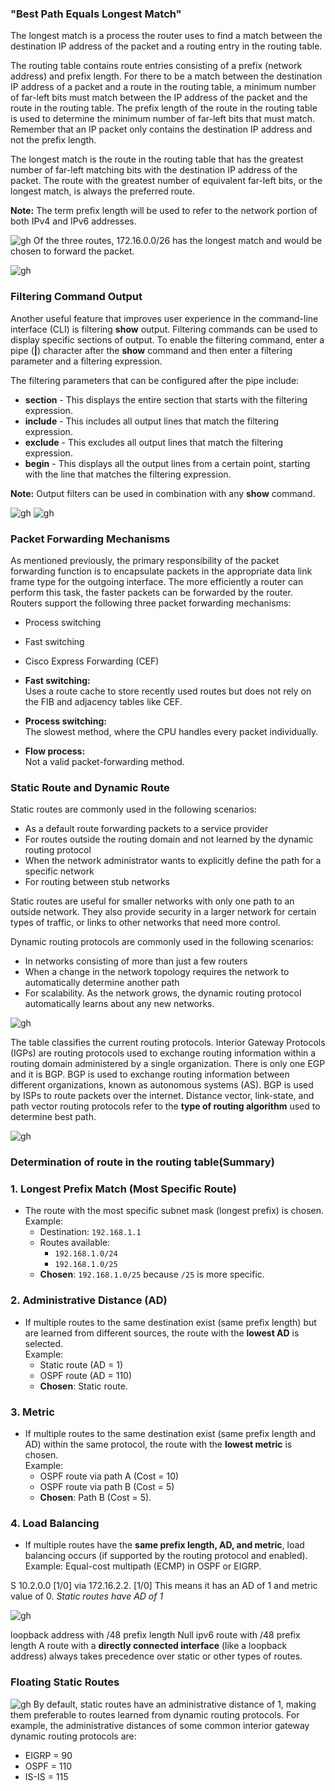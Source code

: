 ### "Best Path Equals Longest Match"
The longest match is a process the router uses to find a match between the destination IP address of the packet and a routing entry in the routing table.

The routing table contains route entries consisting of a prefix (network address) and prefix length. For there to be a match between the destination IP address of a packet and a route in the routing table, a minimum number of far-left bits must match between the IP address of the packet and the route in the routing table. The prefix length of the route in the routing table is used to determine the minimum number of far-left bits that must match. Remember that an IP packet only contains the destination IP address and not the prefix length.

The longest match is the route in the routing table that has the greatest number of far-left matching bits with the destination IP address of the packet. The route with the greatest number of equivalent far-left bits, or the longest match, is always the preferred route.

**Note:** The term prefix length will be used to refer to the network portion of both IPv4 and IPv6 addresses.

![gh](https://raw.githubusercontent.com/ndriannazriel04/Advanced-Network-Tech/main/obsidian/images17334153720007vutnx.png)
Of the three routes, 172.16.0.0/26 has the longest match and would be chosen to forward the packet.

![gh](https://raw.githubusercontent.com/ndriannazriel04/Advanced-Network-Tech/main/obsidian/images1733415456000fl0xqd.png)

### Filtering Command Output
Another useful feature that improves user experience in the command-line interface (CLI) is filtering **show** output. Filtering commands can be used to display specific sections of output. To enable the filtering command, enter a pipe (**|**) character after the **show** command and then enter a filtering parameter and a filtering expression.

The filtering parameters that can be configured after the pipe include:

- **section** - This displays the entire section that starts with the filtering expression.
- **include** - This includes all output lines that match the filtering expression.
- **exclude** - This excludes all output lines that match the filtering expression.
- **begin** - This displays all the output lines from a certain point, starting with the line that matches the filtering expression.

**Note:** Output filters can be used in combination with any **show** command.

![gh](https://raw.githubusercontent.com/ndriannazriel04/Advanced-Network-Tech/main/obsidian/images173341628700089gdia.png)
![gh](https://raw.githubusercontent.com/ndriannazriel04/Advanced-Network-Tech/main/obsidian/images1733416308000jutcgk.png)

### Packet Forwarding Mechanisms
As mentioned previously, the primary responsibility of the packet forwarding function is to encapsulate packets in the appropriate data link frame type for the outgoing interface. The more efficiently a router can perform this task, the faster packets can be forwarded by the router. Routers support the following three packet forwarding mechanisms:

- Process switching
- Fast switching
- Cisco Express Forwarding (CEF)

- **Fast switching:**  
    Uses a route cache to store recently used routes but does not rely on the FIB and adjacency tables like CEF.
    
- **Process switching:**  
    The slowest method, where the CPU handles every packet individually.
    
- **Flow process:**  
    Not a valid packet-forwarding method.

### Static Route and Dynamic Route
Static routes are commonly used in the following scenarios:

- As a default route forwarding packets to a service provider
- For routes outside the routing domain and not learned by the dynamic routing protocol
- When the network administrator wants to explicitly define the path for a specific network
- For routing between stub networks

Static routes are useful for smaller networks with only one path to an outside network. They also provide security in a larger network for certain types of traffic, or links to other networks that need more control.

Dynamic routing protocols are commonly used in the following scenarios:

- In networks consisting of more than just a few routers
- When a change in the network topology requires the network to automatically determine another path
- For scalability. As the network grows, the dynamic routing protocol automatically learns about any new networks.

![gh](https://raw.githubusercontent.com/ndriannazriel04/Advanced-Network-Tech/main/obsidian/images1733475476000ep35m6.png)

The table classifies the current routing protocols. Interior Gateway Protocols (IGPs) are routing protocols used to exchange routing information within a routing domain administered by a single organization. There is only one EGP and it is BGP. BGP is used to exchange routing information between different organizations, known as autonomous systems (AS). BGP is used by ISPs to route packets over the internet. Distance vector, link-state, and path vector routing protocols refer to the **type of routing algorithm** used to determine best path.


![gh](https://raw.githubusercontent.com/ndriannazriel04/Advanced-Network-Tech/main/obsidian/images1733475678000wif2qd.png)

### Determination of route in the routing table(Summary)
### 1. **Longest Prefix Match (Most Specific Route)**

- The route with the most specific subnet mask (longest prefix) is chosen.  
    Example:
    - Destination: `192.168.1.1`
    - Routes available:
        - `192.168.1.0/24`
        - `192.168.1.0/25`
    - **Chosen**: `192.168.1.0/25` because `/25` is more specific.
### 2. **Administrative Distance (AD)**

- If multiple routes to the same destination exist (same prefix length) but are learned from different sources, the route with the **lowest AD** is selected.  
    Example:
    - Static route (AD = 1)
    - OSPF route (AD = 110)
    - **Chosen**: Static route.
### 3. **Metric**

- If multiple routes to the same destination exist (same prefix length and AD) within the same protocol, the route with the **lowest metric** is chosen.  
    Example:
    - OSPF route via path A (Cost = 10)
    - OSPF route via path B (Cost = 5)
    - **Chosen**: Path B (Cost = 5).
### 4. **Load Balancing**

- If multiple routes have the **same prefix length, AD, and metric**, load balancing occurs (if supported by the routing protocol and enabled).  
	    Example: Equal-cost multipath (ECMP) in OSPF or EIGRP.

S 10.2.0.0 [1/0] via 172.16.2.2.
[1/0] This means it has an AD of 1 and metric value of 0. *Static routes have AD of 1*



![gh](https://raw.githubusercontent.com/ndriannazriel04/Advanced-Network-Tech/main/obsidian/images1733488066000c0mu9j.png)

loopback address with /48 prefix length
Null ipv6 route with /48 prefix length
A route with a **directly connected interface** (like a loopback address) always takes precedence over static or other types of routes.

### Floating Static Routes
![gh](https://raw.githubusercontent.com/ndriannazriel04/Advanced-Network-Tech/main/obsidian/images1733487608000vp966n.png)
By default, static routes have an administrative distance of 1, making them preferable to routes learned from dynamic routing protocols. For example, the administrative distances of some common interior gateway dynamic routing protocols are:

- EIGRP = 90
- OSPF = 110
- IS-IS = 115




